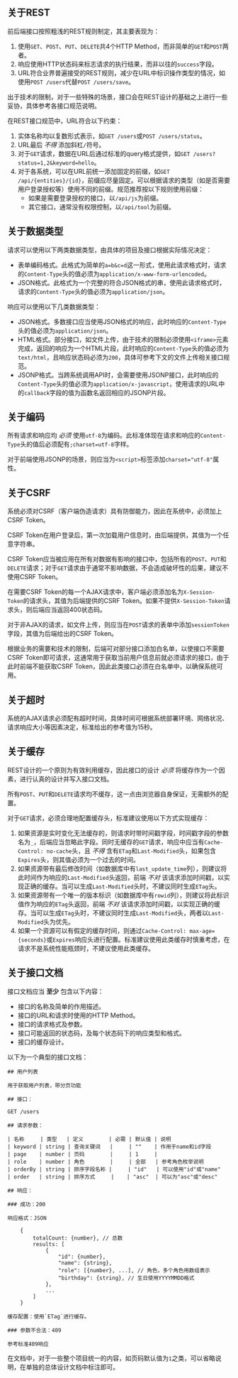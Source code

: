 ## 关于REST

前后端接口按照粗浅的REST规则制定，其主要表现为：

1. 使用`GET`、`POST`、`PUT`、`DELETE`共4个HTTP Method，而非简单的`GET`和`POST`两者。
2. 响应使用HTTP状态码来标志请求的执行结果，而非以往的`success`字段。
3. URL符合业界普遍接受的REST规则，减少在URL中标识操作类型的情况，如使用`POST /users`代替`POST /users/save`。

出于技术的限制，对于一些特殊的场景，接口会在REST设计的基础之上进行一些妥协，具体参考各接口规范说明。

在REST接口规范中，URL符合以下约束：

1. 实体名称均以复数形式表示，如`GET /users`或`POST /users/status`。
2. URL最后 *不得* 添加斜杠`/`符号。
3. 对于`GET`请求，数据在URL后通过标准的query格式提供，如`GET /users?status=1,2&keyword=hello`。
4. 对于各系统，可以在URL前统一添加固定的前缀，如`GET /api/{entities}/{id}`，前缀应尽量固定。可以根据请求的类型（如是否需要用户登录授权等）使用不同的前缀。规范推荐按以下规则使用前缀：
    - 如果是需要登录授权的接口，以`/api/js`为前缀。
    - 其它接口，通常没有权限控制，以`/api/tool`为前缀。

## 关于数据类型

请求可以使用以下两类数据类型，由具体的项目及接口根据实际情况决定：

- 表单编码格式。此格式为简单的`a=b&c=d`这一形式，使用此请求格式时，请求的`Content-Type`头的值必须为`application/x-www-form-urlencoded`。
- JSON格式。此格式为一个完整的符合JSON格式的串，使用此请求格式时，请求的`Content-Type`头的值必须为`application/json`。

响应可以使用以下几类数据类型：

- JSON格式。多数接口应当使用JSON格式的响应，此时响应的`Content-Type`头的值必须为`application/json`。
- HTML格式。部分接口，如文件上传，由于技术的限制必须使用`<iframe>`元素完成，返回的响应为一个HTML片段，此时响应的`Content-Type`头的值必须为`text/html`，且响应状态码必须为`200`，具体可参考下文的文件上传相关接口规范。
- JSONP格式。当跨系统调用API时，会需要使用JSONP接口，此时响应的`Content-Type`头的值必须为`application/x-javascript`，使用请求的URL中的`callback`字段的值为函数名返回相应的JSONP片段。

## 关于编码

所有请求和响应均 *必须* 使用`utf-8`为编码。此标准体现在请求和响应的`Content-Type`头的值后必须配有`;charset=utf-8`字样。

对于前端使用JSONP的场景，则应当为`<script>`标签添加`charset="utf-8"`属性。

## 关于CSRF

系统必须对CSRF（客户端伪造请求）具有防御能力，因此在系统中，必须加上CSRF Token。

CSRF Token在用户登录后，第一次加载用户信息时，由后端提供，其值为一个任意字符串。

CSRF Token应当被应用在所有对数据有影响的接口中，包括所有的`POST`、`PUT`和`DELETE`请求；对于`GET`请求由于通常不影响数据，不会造成破坏性的后果，建议不使用CSRF Token。

在需要CSRF Token的每一个AJAX请求中，客户端必须添加名为`X-Session-Token`的请求头，其值为后端提供的CSRF Token。如果不提供`X-Session-Token`请求头，则后端应当返回400状态码。

对于非AJAX的请求，如文件上传，则应当在`POST`请求的表单中添加`sessionToken`字段，其值为后端给出的CSRF Token。

根据业务的需要和技术的限制，后端可对部分接口添加白名单，以使接口不需要CSRF Token即可请求，这通常用于获取当前用户信息前就必须请求的接口，由于此时前端不能获取CSRF Token，因此此类接口必须在白名单中，以确保系统可用。

## 关于超时

系统的AJAX请求必须配有超时时间，具体时间可根据系统部署环境、网络状况、请求响应大小等因素决定，标准给出的参考值为15秒。

## 关于缓存

REST设计的一个原则为有效利用缓存，因此接口的设计 *必须* 将缓存作为一个因素，进行认真的设计并写入接口文档。

所有`POST`、`PUT`和`DELETE`请求均不缓存，这一点由浏览器自身保证，无需额外的配置。

对于`GET`请求，必须合理地配置缓存头，标准建议使用以下方式实现缓存：

1. 如果资源是实时变化无法缓存的，则请求时带时间戳字段，时间戳字段的参数名为`_`，后端应当忽略此字段。同时无缓存的`GET`请求，响应中应当有`Cache-Control: no-cache`头，且 *不得* 含有`ETag`和`Last-Modified`头，如果包含`Expires`头，则其值必须为一个过去的时间。
2. 如果资源带有最后修改时间（如数据库中有`last_update_time`列），则建议将此时间作为响应的`Last-Modified`头返回，前端 *不对* 该请求添加时间戳，以实现正确的缓存。当可以生成`Last-Modified`头时，不建议同时生成`ETag`头。
3. 如果资源带有一个唯一的版本标识（如数据库中有`rowid`列），则建议将此标识值作为响应的`ETag`头返回，前端 *不对* 该请求添加时间戳，以实现正确的缓存。当可以生成`ETag`头时，不建议同时生成`Last-Modified`头，两者以`Last-Modified`头为优先。
4. 如果一个资源可以有假定的缓存时间，则通过`Cache-Control: max-age={seconds}`或`Expires`响应头进行配置。标准建议使用此类缓存时慎重考虑，在请求不是系统性能瓶颈时，不建议使用此类缓存。

## 关于接口文档

接口文档应当 **至少** 包含以下内容：

- 接口的名称及简单的作用描述。
- 接口的URL和请求时使用的HTTP Method。
- 接口的请求格式及参数。
- 接口可能返回的状态码，及每个状态码下的响应类型和格式。
- 接口的缓存设计。

以下为一个典型的接口文档：

    ## 用户列表

    用于获取用户列表，带分页功能

    ## 接口：

    GET /users

    ## 请求参数：

    | 名称     | 类型   | 定义        | 必需 | 默认值 | 说明
    | keyword | string | 查询关键词   |     | ""    | 作用于name和id字段
    | page    | number | 页码        |     | 1     |
    | role    | number | 角色        |     | 全部   | 参考角色枚举说明
    | orderBy | string | 排序字段名称 |     | "id"   | 可以使用"id"或"name"
    | order   | string | 排序方式     |    | "asc"  | 可以为"asc"或"desc"

    ## 响应：

    ### 成功：200

    响应格式：JSON

        {
            totalCount: {number}, // 总数
            results: [
                {
                    "id": {number},
                    "name": {string},
                    "role": [{number}, ...], // 角色，多个角色用数组表示
                    "birthday": {string}, // 生日使用YYYYMMDD格式
                },
                ...
            ]
        }
        
    缓存配置：使用`ETag`进行缓存。

    ### 参数不合法：409

    参考标准409响应

在文档中，对于一些整个项目统一的内容，如页码默认值为`1`之类，可以省略说明，在单独的总体设计文档中标注即可。